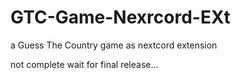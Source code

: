 # GTC-Game-Nexrcord-EXt
a Guess The Country game as nextcord extension

not complete
wait for final release...
